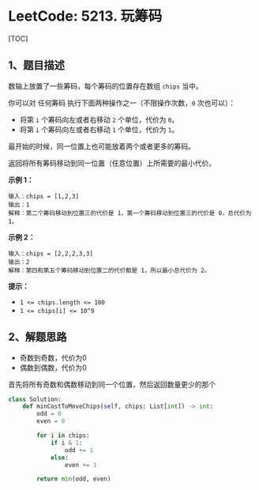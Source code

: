 # LeetCode: 5213. 玩筹码

[TOC]

## 1、题目描述

数轴上放置了一些筹码，每个筹码的位置存在数组 `chips` 当中。

你可以对 任何筹码 执行下面两种操作之一（不限操作次数，`0` 次也可以）：

-   将第 `i` 个筹码向左或者右移动 `2` 个单位，代价为 `0`。
-   将第 `i` 个筹码向左或者右移动 `1` 个单位，代价为 `1`。

最开始的时候，同一位置上也可能放着两个或者更多的筹码。

返回将所有筹码移动到同一位置（任意位置）上所需要的最小代价。

 

**示例 1：**

```
输入：chips = [1,2,3]
输出：1
解释：第二个筹码移动到位置三的代价是 1，第一个筹码移动到位置三的代价是 0，总代价为 1。
```


**示例 2：**

```
输入：chips = [2,2,2,3,3]
输出：2
解释：第四和第五个筹码移动到位置二的代价都是 1，所以最小总代价为 2。
```

**提示：**

-   `1 <= chips.length <= 100`
-   `1 <= chips[i] <= 10^9`



## 2、解题思路

-   奇数到奇数，代价为0
-   偶数到偶数，代价为0

首先将所有奇数和偶数移动到同一个位置，然后返回数量更少的那个



```python
class Solution:
    def minCostToMoveChips(self, chips: List[int]) -> int:
        odd = 0
        even = 0

        for i in chips:
            if i & 1:
                odd += 1
            else:
                even += 1

        return min(odd, even)
```

